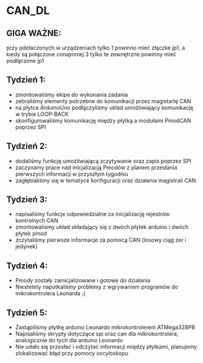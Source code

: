 # CAN_DL
## GIGA WAŻNE: 
   przy pdołaczonych w urządzeniach tylko 1 powinno mieć złączke jp1, a kiedy są połączone conajmniej 3 tylko te zewnętrzne
   powinny mieć podłączone jp1
## Tydzień 1:
  - zmontowaliśmy ekipe do wykonania zadania
  - zebraliśmy elementy potrzebne do komunikacji przez magistarlę CAN  
  - na płytce ArduinoUno podłączyliśmy układ umożliwiający komunikację w trybie LOOP-BACK
  - skonfigurowaliśmy komunikację między płytką a modułami PmodCAN poprzez SPI
## Tydzień 2:
  - dodaliśmy funkcję umożliwiającą zczytywanie oraz zapis poprzez SPI
  - zaczynamy prace nad inicjalizacją Pmodów z planem przesłania pierwszych informacji w przyszłym tygodniu
  - zagłębialiśmy się w tematyce konfiguracji oraz działania magistrali CAN
## Tydzień 3:
- napisaliśmy funkcje odpowiedzialne za inicjalizację rejestrów kontrolnych CAN
- zmontowaliśmy układ składający się z dwóch płytek arduino i dwóch płytek pmod
- zczytaliśmy pierwsze informacje za pomocą CAN (losowy ciąg zer i jedynek)
## Tydzień 4:
- Pmody zostały zainicjalizowane i gotowe do działania
- Niestetety napotkaliśmy problemy z wgrywaniem programów do mikrokontrolera Leonarda ;(
## Tydzień 5:
- Zastąpiliśmy płytkę arduino Leonardo mikrokontrolerem ATMega328PB
- Napisaliśmy skrypty dotyczące spi oraz can dla mikrokontrolera, analogicznie do tych dla arduino Leonardo
- Nie udało się przesłać i odczytać informacji między płytkami, planujemy zlokalizować błąd przy pomocy oscyloskopu
